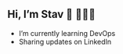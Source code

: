 Hi, I’m Stav 👋 👩🏽‍💻
------------------------
- I’m currently learning DevOps 
- Sharing updates on LinkedIn


<!---
StavKelly/StavKelly is a ✨ special ✨ repository because its `README.md` (this file) appears on your GitHub profile.
You can click the Preview link to take a look at your changes.
--->
